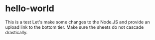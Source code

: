 # hello-world
This is a test
Let's make some changes to the Node.JS and provide an upload link to the bottom tier.
Make sure the sheets do not cascade drastically.
